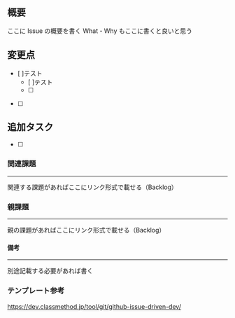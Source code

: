 ## 概要

ここに Issue の概要を書く
What・Why もここに書くと良いと思う

## 変更点

- [ ]テスト
  - [ ]テスト
  - [ ]
- [ ]

## 追加タスク

- [ ]

### 関連課題

---

関連する課題があればここにリンク形式で載せる（Backlog）

### 親課題

---

親の課題があればここにリンク形式で載せる（Backlog）

#### 備考

---

別途記載する必要があれば書く

### テンプレート参考

https://dev.classmethod.jp/tool/git/github-issue-driven-dev/
